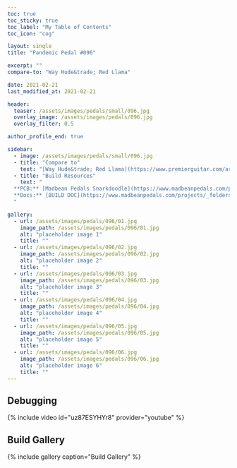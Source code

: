 ```yaml
---
toc: true
toc_sticky: true
toc_label: "My Table of Contents"
toc_icon: "cog"

layout: single
title: "Pandemic Pedal #096"

excerpt: ""
compare-to: "Way Hude&trade; Red Llama"

date: 2021-02-21
last_modified_at: 2021-02-21

header:
  teaser: /assets/images/pedals/small/096.jpg
  overlay_image: /assets/images/pedals/096.jpg
  overlay_filter: 0.5

author_profile_end: true

sidebar:
  - image: /assets/images/pedals/small/096.jpg
  - title: "Compare to"
    text: "[Way Hude&trade; Red Llama](https://www.premierguitar.com/articles/Way_Huge_Red_Llama_Overdrive_MkII_Pedal_Review)"
  - title: "Build Resources"
    text: "
  **PCB:** [Madbean Pedals Snarkdoodle](https://www.madbeanpedals.com/projects/index.html)<br>
  **Docs:** [BUILD DOC](https://www.madbeanpedals.com/projects/_folders/1590A/docs/Snarkdoodle2019.zip)
  "

gallery:
  - url: /assets/images/pedals/096/01.jpg
    image_path: /assets/images/pedals/096/01.jpg
    alt: "placeholder image 1"
    title: ""
  - url: /assets/images/pedals/096/02.jpg
    image_path: /assets/images/pedals/096/02.jpg
    alt: "placeholder image 2"
    title: ""
  - url: /assets/images/pedals/096/03.jpg
    image_path: /assets/images/pedals/096/03.jpg
    alt: "placeholder image 3"
    title: ""
  - url: /assets/images/pedals/096/04.jpg
    image_path: /assets/images/pedals/096/04.jpg
    alt: "placeholder image 4"
    title: ""
  - url: /assets/images/pedals/096/05.jpg
    image_path: /assets/images/pedals/096/05.jpg
    alt: "placeholder image 5"
    title: ""
  - url: /assets/images/pedals/096/06.jpg
    image_path: /assets/images/pedals/096/06.jpg
    alt: "placeholder image 6"
    title: ""
---
```


## Debugging ##

{% include video id="uz87ESYHYr8" provider="youtube" %}

## Build Gallery ##

{% include gallery caption="Build Gallery" %}